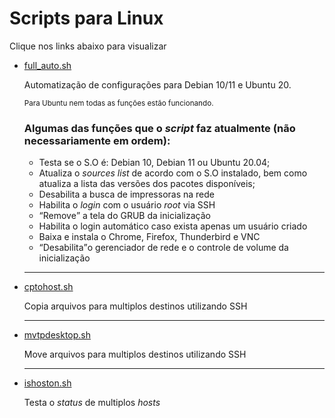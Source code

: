 <h1>Scripts para Linux</h1>
<p>Clique nos links abaixo para visualizar</p>
<ul>
  <a href="full_auto.sh"><li>full_auto.sh</li></a>
  <p>Automatização de configurações para Debian 10/11 e Ubuntu 20.</p>
  <p><sup>Para Ubuntu nem todas as funções estão funcionando.</sup></p>
  <h3>Algumas das funções que o <i>script</i> faz atualmente (não necessariamente em ordem):</h3>
    <ul>
      <li>Testa se o S.O é: Debian 10, Debian 11 ou Ubuntu 20.04;</li>
      <li>Atualiza o <i>sources list</i> de acordo com o S.O instalado, bem como atualiza a lista das versões dos pacotes disponíveis;</li>
      <li>Desabilita a busca de impressoras na rede</li>
      <li>Habilita o <i>login</i> com o usuário <i>root</i> via SSH</li>
      <li><q>Remove</q> a tela do GRUB da inicialização</li>
      <li>Habilita o login automático caso exista apenas um usuário criado</li>
      <li>Baixa e instala o Chrome, Firefox, Thunderbird e VNC</li>
      <li><q>Desabilita</q>o gerenciador de rede e o controle de volume da inicialização</li>
  </ul>
  <hr>
  <a href="cptohost.sh"><li>cptohost.sh</li></a>
  <p>Copia arquivos para multiplos destinos utilizando SSH</p>
  <hr>
  <a href="mvtodesktop.sh"><li>mvtpdesktop.sh</li></a>
  <p>Move arquivos para multiplos destinos utilizando SSH</p>
  <hr>
  <a href="ishoston.sh"><li>ishoston.sh</li></a>
  <p>Testa o <i>status</i> de multiplos <i>hosts</i></p>
</ul>
